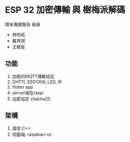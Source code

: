 # ESP 32 加密傳輸 與 樹梅派解碼

期末專題報告
組員

- 林昀佑
- 戴育琪
- 王郁琁

## 功能

1. 加密的MQTT傳輸協定
2. DHT11, SSD1306, LED, IR
3. flutter app
4. server端在raspi
5. 加密協定 chacha20

## 架構

1. 語言:C++
2. 伺服端: raspbian-os
